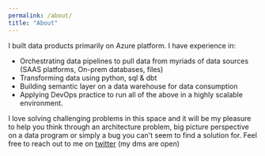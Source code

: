 ```yaml
---
permalink: /about/
title: "About"
---
```


I built data products primarily on Azure platform. 
I have experience in:
* Orchestrating data pipelines to pull data from myriads of data sources (SAAS platforms, On-prem databases, files)
* Transforming data using python, sql & dbt
* Building semantic layer on a data warehouse for data consumption
* Applying DevOps practice to run all of the above in a highly scalable environment.

I love solving challenging problems in this space and it will be my pleasure to help you think through an architecture problem, big picture perspective on a data program or simply a bug you can't seem to find a solution for. 
Feel free to reach out to me on [twitter](https://twitter.com/av1n45h) (my dms are open)
